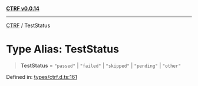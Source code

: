 [**CTRF v0.0.14**](../README.md)

***

[CTRF](../README.md) / TestStatus

# Type Alias: TestStatus

> **TestStatus** = `"passed"` \| `"failed"` \| `"skipped"` \| `"pending"` \| `"other"`

Defined in: [types/ctrf.d.ts:161](https://github.com/ctrf-io/ctrf-core-js/blob/main/types/ctrf.d.ts#L161)

